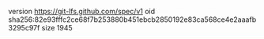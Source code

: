 version https://git-lfs.github.com/spec/v1
oid sha256:82e93fffc2ce68f7b253880b451ebcb2850192e83ca568ce4e2aaafb3295c97f
size 1945
